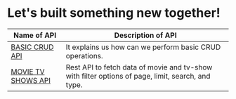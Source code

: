 # **Let's built something new together!**

| Name of API | Description of API |
|---|---|
|[BASIC CRUD API](https://github.com/developer-student-clubs/APIVerse/tree/master/New_APIs/Demo_CRUD_API)| It explains us how can we perform basic CRUD operations.|
|[MOVIE TV SHOWS API](https://github.com/developer-student-clubs/APIVerse/tree/master/New_APIs/Demo_CRUD_API)| Rest API to fetch data of movie and tv-show with filter options of page, limit, search, and type.|
